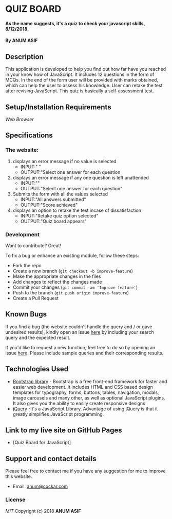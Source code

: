 # QUIZ BOARD
#### As the name suggests, it's a quiz to check your javascript skills, 8/12/2018.
#### By **ANUM ASIF**
## Description
This application is developed to help you find out how far have you reached in your know how of JavaScript. It includes 12 questions in the form of MCQs. In the end of the form user will be provided with marks obtained, which can help the user to assess his knowledge. User can retake the test after revising JavaScript. This quiz is basically a self-assessment test.
## Setup/Installation Requirements
*Web Browser*
## Specifications
### The website:
1. displays an error message if  no value is selected
   - INPUT:" " 
   - OUTPUT:"Select one answer for each question
2. displays an error message if any one question is left unattended
   - INPUT:"" 
   - OUTPUT:"Select one answer for each question"
3. Submits the form with all the values selected
   - INPUT:"All answers submitted"
   - OUTPUT:"Score achieved"
4. displays an option to retake the test incase of dissatisfaction
   - INPUT:"Retake quiz option selected" 
   - OUTPUT:"Quiz board appears"
### Development
Want to contribute? Great!

To fix a bug or enhance an existing module, follow these steps:

- Fork the repo
- Create a new branch (`git checkout -b improve-feature`)
- Make the appropriate changes in the files
- Add changes to reflect the changes made
- Commit your changes (`git commit -am 'Improve feature'`)
- Push to the branch (`git push origin improve-feature`)
- Create a Pull Request 
## Known Bugs
If you find a bug (the website couldn't handle the query and / or gave undesired results), kindly open an issue [here](https://github.com/AnumAsif/quiz-board/issues/new) by including your search query and the expected result.

If you'd like to request a new function, feel free to do so by opening an issue [here](https://github.com/AnumAsif/quiz-board/issues/new). Please include sample queries and their corresponding results.
## Technologies Used
- [Bootstrap library](https://www.w3schools.com/bootstrap/bootstrap_get_started.asp) - Bootstrap is a free front-end framework for faster and easier web development. It includes HTML and CSS based design templates for typography, forms, buttons, tables, navigation, modals, image carousels and many other, as well as optional JavaScript plugins. It also gives you the ability to easily create responsive designs
- [jQuery](https://developers.google.com/chart/interactive/docs/quick_start) -It's a JavaScript Library. Advantage of using jQuery is that it greatly simplifies JavaScript programming.
## Link to my live site on GitHub Pages
- [Quiz Board for JavaScript]
## Support and contact details
Please feel free to contact me if you have any suggestion for me to improve this website.
- Email: anum@cockar.com
### License
*MIT*
Copyright (c) 2018 **ANUM ASIF**
